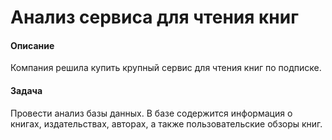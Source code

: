 # Анализ сервиса для чтения книг
#### Описание
Компания решила купить крупный сервис для чтения книг по подписке.
#### Задача
Провести анализ базы данных. В базе содержится информация о книгах, издательствах, авторах, а также пользовательские обзоры книг.


